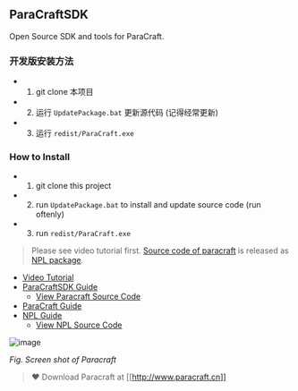 ## ParaCraftSDK
Open Source SDK and tools for ParaCraft.

### 开发版安装方法
- 1. git clone 本项目
- 2. 运行 `UpdatePackage.bat` 更新源代码 (记得经常更新)
- 3. 运行 `redist/ParaCraft.exe`

### How to Install
- 1. git clone this project
- 2. run `UpdatePackage.bat`  to install and update source code (run oftenly)
- 3. run `redist/ParaCraft.exe`

> Please see video tutorial first. [Source code of paracraft](https://github.com/NPLPackages/paracraft) is released as [NPL package](https://github.com/LiXizhi/NPLRuntime/wiki/npl_packages).

* [Video Tutorial](https://github.com/LiXizhi/NPLRuntime/wiki/TutorialParacraftMod)
* [ParaCraftSDK Guide](https://github.com/LiXizhi/ParaCraftSDK/wiki)
   * [View Paracraft Source Code](https://github.com/NPLPackages/paracraft)
* [ParaCraft Guide](https://github.com/LiXizhi/ParaCraft/wiki)
* [NPL Guide](https://github.com/LiXizhi/NPLRuntime/wiki)
   * [View NPL Source Code](https://github.com/NPLPackages/paracraft)


![image](https://cloud.githubusercontent.com/assets/94537/19154692/2fad2be8-8c0e-11e6-938e-fa0d5ea202ef.png)

_Fig. Screen shot of Paracraft_

> :heart: Download Paracraft at [[http://www.paracraft.cn]]